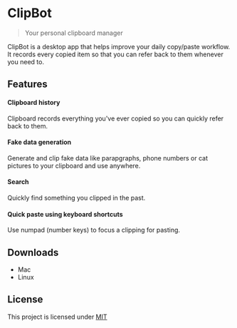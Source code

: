 # ClipBot

> Your personal clipboard manager

ClipBot is a desktop app that helps improve your daily copy/paste workflow. It
records every copied item so that you can refer back to them whenever you need to.

## Features

#### Clipboard history

Clipboard records everything you've ever copied so you can quickly refer back to
them.

#### Fake data generation

Generate and clip fake data like parapgraphs, phone numbers or cat pictures to your
clipboard and use anywhere.

#### Search

Quickly find something you clipped in the past.

#### Quick paste using keyboard shortcuts

Use numpad (number keys) to focus a clipping for pasting.

## Downloads

- Mac
- Linux

## License

This project is licensed under [MIT](https://github.com/codeshifu/clipbot/blob/master/LICENSE)
